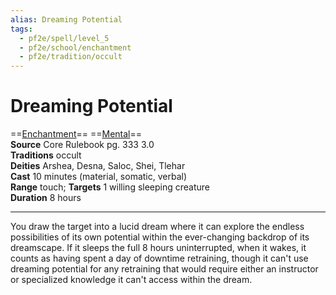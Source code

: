 ```yaml
---
alias: Dreaming Potential
tags:
  - pf2e/spell/level_5
  - pf2e/school/enchantment
  - pf2e/tradition/occult
---
```


# Dreaming Potential

==[Enchantment](Enchantment.md)== ==[Mental](Mental.md)==  
__Source__ Core Rulebook pg. 333 3.0  
**Traditions** occult  
**Deities** Arshea, Desna, Saloc, Shei, Tlehar  
**Cast** 10 minutes (material, somatic, verbal)  
**Range** touch; **Targets** 1 willing sleeping creature  
**Duration** 8 hours

---

You draw the target into a lucid dream where it can explore the endless possibilities of its own potential within the ever-changing backdrop of its dreamscape. If it sleeps the full 8 hours uninterrupted, when it wakes, it counts as having spent a day of downtime retraining, though it can't use dreaming potential for any retraining that would require either an instructor or specialized knowledge it can't access within the dream.
